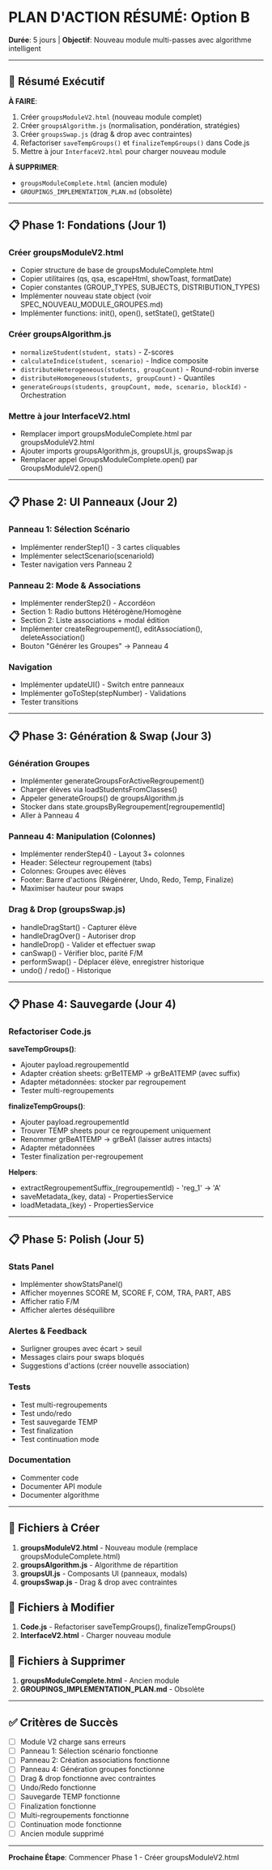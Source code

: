 # PLAN D'ACTION RÉSUMÉ: Option B

**Durée**: 5 jours | **Objectif**: Nouveau module multi-passes avec algorithme intelligent

---

## 🎯 Résumé Exécutif

**À FAIRE**:
1. Créer `groupsModuleV2.html` (nouveau module complet)
2. Créer `groupsAlgorithm.js` (normalisation, pondération, stratégies)
3. Créer `groupsSwap.js` (drag & drop avec contraintes)
4. Refactoriser `saveTempGroups()` et `finalizeTempGroups()` dans Code.js
5. Mettre à jour `InterfaceV2.html` pour charger nouveau module

**À SUPPRIMER**:
- `groupsModuleComplete.html` (ancien module)
- `GROUPINGS_IMPLEMENTATION_PLAN.md` (obsolète)

---

## 📋 Phase 1: Fondations (Jour 1)

### Créer groupsModuleV2.html
- Copier structure de base de groupsModuleComplete.html
- Copier utilitaires (qs, qsa, escapeHtml, showToast, formatDate)
- Copier constantes (GROUP_TYPES, SUBJECTS, DISTRIBUTION_TYPES)
- Implémenter nouveau state object (voir SPEC_NOUVEAU_MODULE_GROUPES.md)
- Implémenter functions: init(), open(), setState(), getState()

### Créer groupsAlgorithm.js
- `normalizeStudent(student, stats)` - Z-scores
- `calculateIndice(student, scenario)` - Indice composite
- `distributeHeterogeneous(students, groupCount)` - Round-robin inverse
- `distributeHomogeneous(students, groupCount)` - Quantiles
- `generateGroups(students, groupCount, mode, scenario, blockId)` - Orchestration

### Mettre à jour InterfaceV2.html
- Remplacer import groupsModuleComplete.html par groupsModuleV2.html
- Ajouter imports groupsAlgorithm.js, groupsUI.js, groupsSwap.js
- Remplacer appel GroupsModuleComplete.open() par GroupsModuleV2.open()

---

## 📋 Phase 2: UI Panneaux (Jour 2)

### Panneau 1: Sélection Scénario
- Implémenter renderStep1() - 3 cartes cliquables
- Implémenter selectScenario(scenarioId)
- Tester navigation vers Panneau 2

### Panneau 2: Mode & Associations
- Implémenter renderStep2() - Accordéon
- Section 1: Radio buttons Hétérogène/Homogène
- Section 2: Liste associations + modal édition
- Implémenter createRegroupement(), editAssociation(), deleteAssociation()
- Bouton "Générer les Groupes" → Panneau 4

### Navigation
- Implémenter updateUI() - Switch entre panneaux
- Implémenter goToStep(stepNumber) - Validations
- Tester transitions

---

## 📋 Phase 3: Génération & Swap (Jour 3)

### Génération Groupes
- Implémenter generateGroupsForActiveRegroupement()
- Charger élèves via loadStudentsFromClasses()
- Appeler generateGroups() de groupsAlgorithm.js
- Stocker dans state.groupsByRegroupement[regroupementId]
- Aller à Panneau 4

### Panneau 4: Manipulation (Colonnes)
- Implémenter renderStep4() - Layout 3+ colonnes
- Header: Sélecteur regroupement (tabs)
- Colonnes: Groupes avec élèves
- Footer: Barre d'actions (Régénérer, Undo, Redo, Temp, Finalize)
- Maximiser hauteur pour swaps

### Drag & Drop (groupsSwap.js)
- handleDragStart() - Capturer élève
- handleDragOver() - Autoriser drop
- handleDrop() - Valider et effectuer swap
- canSwap() - Vérifier bloc, parité F/M
- performSwap() - Déplacer élève, enregistrer historique
- undo() / redo() - Historique

---

## 📋 Phase 4: Sauvegarde (Jour 4)

### Refactoriser Code.js

**saveTempGroups()**:
- Ajouter payload.regroupementId
- Adapter création sheets: grBe1TEMP → grBeA1TEMP (avec suffix)
- Adapter métadonnées: stocker par regroupement
- Tester multi-regroupements

**finalizeTempGroups()**:
- Ajouter payload.regroupementId
- Trouver TEMP sheets pour ce regroupement uniquement
- Renommer grBeA1TEMP → grBeA1 (laisser autres intacts)
- Adapter métadonnées
- Tester finalization per-regroupement

**Helpers**:
- extractRegroupementSuffix_(regroupementId) - 'reg_1' → 'A'
- saveMetadata_(key, data) - PropertiesService
- loadMetadata_(key) - PropertiesService

---

## 📋 Phase 5: Polish (Jour 5)

### Stats Panel
- Implémenter showStatsPanel()
- Afficher moyennes SCORE M, SCORE F, COM, TRA, PART, ABS
- Afficher ratio F/M
- Afficher alertes déséquilibre

### Alertes & Feedback
- Surligner groupes avec écart > seuil
- Messages clairs pour swaps bloqués
- Suggestions d'actions (créer nouvelle association)

### Tests
- Test multi-regroupements
- Test undo/redo
- Test sauvegarde TEMP
- Test finalization
- Test continuation mode

### Documentation
- Commenter code
- Documenter API module
- Documenter algorithme

---

## 🔧 Fichiers à Créer

1. **groupsModuleV2.html** - Nouveau module (remplace groupsModuleComplete.html)
2. **groupsAlgorithm.js** - Algorithme de répartition
3. **groupsUI.js** - Composants UI (panneaux, modals)
4. **groupsSwap.js** - Drag & drop avec contraintes

## 🔧 Fichiers à Modifier

1. **Code.js** - Refactoriser saveTempGroups(), finalizeTempGroups()
2. **InterfaceV2.html** - Charger nouveau module

## 🔧 Fichiers à Supprimer

1. **groupsModuleComplete.html** - Ancien module
2. **GROUPINGS_IMPLEMENTATION_PLAN.md** - Obsolète

---

## ✅ Critères de Succès

- [ ] Module V2 charge sans erreurs
- [ ] Panneau 1: Sélection scénario fonctionne
- [ ] Panneau 2: Création associations fonctionne
- [ ] Panneau 4: Génération groupes fonctionne
- [ ] Drag & drop fonctionne avec contraintes
- [ ] Undo/Redo fonctionne
- [ ] Sauvegarde TEMP fonctionne
- [ ] Finalization fonctionne
- [ ] Multi-regroupements fonctionne
- [ ] Continuation mode fonctionne
- [ ] Ancien module supprimé

---

**Prochaine Étape**: Commencer Phase 1 - Créer groupsModuleV2.html
